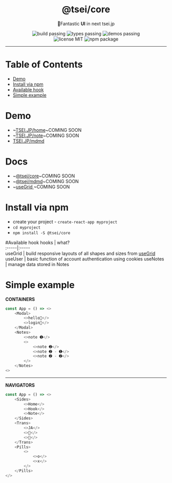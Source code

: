 <h1 align="center">@tsei/core</h1>
<p align="center">🌌Fantastic <b>UI</b> in next tsei.jp</p>
<p align="center">
    <img alt="build passing" src="https://img.shields.io/badge/build-👌-green.svg"/>
    <img alt="types passing" src="https://img.shields.io/badge/types-👌-yellow.svg"/>
    <img alt="demos passing" src="https://img.shields.io/badge/demos-👌-red.svg"/>
    <br>
    <img alt="license MIT" src="https://img.shields.io/badge/license-MIT-green.svg"/>
    <img alt="npm package" src="https://badge.fury.io/js/%40tsei%2Fcore.svg"/>
</p>

<hr>

# Table of Contents
- [Demo](#Demo)  
- [Install via npm](#install-via-npm)  
- [Available hook](#available-hook)  
- [Simple example](#simple-example)  

# Demo
- ~[TSEI.JP/home](https://tsei.jp/)~COMING SOON
- ~[TSEI.JP/note](https://tsei.jp/note)~COMING SOON
- [TSEI.JP/mdmd](https://tsei.jp/mdmd)

# Docs
- ~[@tsei/core](https://tsei.jp/core/docs)~COMING SOON
- ~[@tsei/mdmd](https://tsei.jp/mdmd/docs)~COMING SOON
- ~[useGrid   ](https://tsei.jp/hook/use-grid/docs)~COMING SOON

# Install via npm
- create your project - `create-react-app myproject`
- `cd myproject`
- `npm install -S @tsei/core`


#Available hook
hooks | what?  
:-----|:-----  
useGrid  | build responsive layouts of all shapes and sizes from [useGrid](https://github.com/tseijp/use-grid)
useUser  | basic function of account authentication using cookies
useNotes | manage data stored in Notes  

# Simple example

__CONTAINERS__

```typescript
const App = () => <>
    <Modal>
        <>hello🥰</>
        <>login🌚</>
    </Modal>
    <Notes>
        <>note ➊</>
        <>
            <>note ➋</>
            <>note ➋ - ➊</>
            <>note ➋ - ➋</>
        </>
    </Notes>
<>
```

<hr>

__NAVIGATORS__

```typescript
const App = () => <>
    <Sides>
        <>Home</>
        <>Hook</>
        <>Note</>
    </Sides>
    <Trans>
        <>JA</>
        <>🌛</>
        <>👶</>
    </Trans>
    <Pills>
        <>
            <>o‍</>
            <>x</>
        </>
    </Pills>
</>
```
